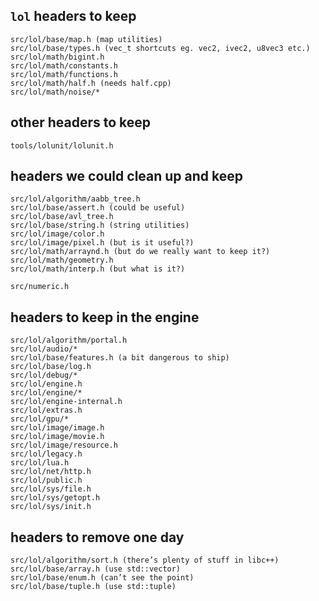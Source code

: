
## `lol` headers to keep

    src/lol/base/map.h (map utilities)
    src/lol/base/types.h (vec_t shortcuts eg. vec2, ivec2, u8vec3 etc.)
    src/lol/math/bigint.h
    src/lol/math/constants.h
    src/lol/math/functions.h
    src/lol/math/half.h (needs half.cpp)
    src/lol/math/noise/*


## other headers to keep

    tools/lolunit/lolunit.h

## headers we could clean up and keep

    src/lol/algorithm/aabb_tree.h
    src/lol/base/assert.h (could be useful)
    src/lol/base/avl_tree.h
    src/lol/base/string.h (string utilities)
    src/lol/image/color.h
    src/lol/image/pixel.h (but is it useful?)
    src/lol/math/arraynd.h (but do we really want to keep it?)
    src/lol/math/geometry.h
    src/lol/math/interp.h (but what is it?)

    src/numeric.h


## headers to keep in the engine

    src/lol/algorithm/portal.h
    src/lol/audio/*
    src/lol/base/features.h (a bit dangerous to ship)
    src/lol/base/log.h
    src/lol/debug/*
    src/lol/engine.h
    src/lol/engine/*
    src/lol/engine-internal.h
    src/lol/extras.h
    src/lol/gpu/*
    src/lol/image/image.h
    src/lol/image/movie.h
    src/lol/image/resource.h
    src/lol/legacy.h
    src/lol/lua.h
    src/lol/net/http.h
    src/lol/public.h
    src/lol/sys/file.h
    src/lol/sys/getopt.h
    src/lol/sys/init.h


## headers to remove one day

    src/lol/algorithm/sort.h (there’s plenty of stuff in libc++)
    src/lol/base/array.h (use std::vector)
    src/lol/base/enum.h (can’t see the point)
    src/lol/base/tuple.h (use std::tuple)

